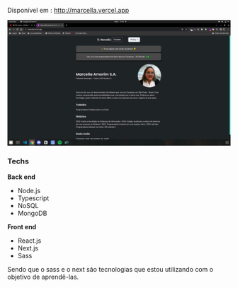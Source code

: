 Disponível em : http://marcella.vercel.app


![Screenshot](marcella.png)


### Techs
<strong>Back end</strong>
- Node.js
- Typescript
- NoSQL
- MongoDB


<strong>Front end</strong>
- React.js
- Next.js
- Sass

Sendo que o sass e o next são tecnologias que estou utilizando com o objetivo de aprendê-las.


